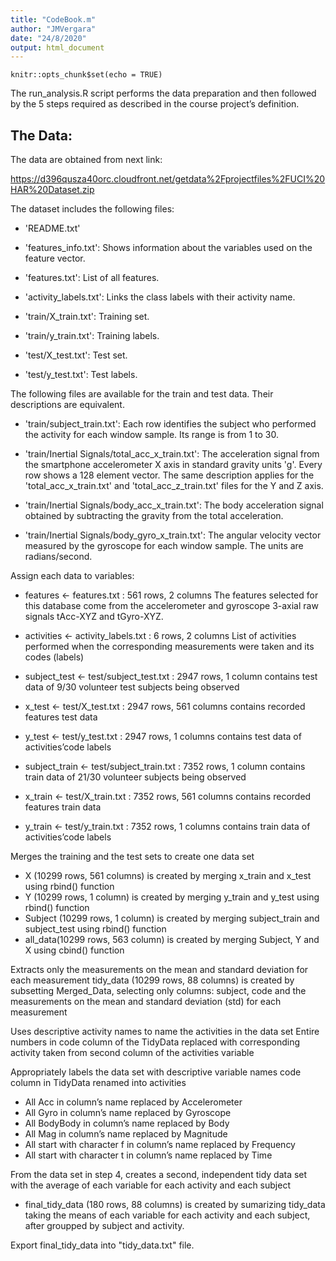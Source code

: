 ```yaml
---
title: "CodeBook.m"
author: "JMVergara"
date: "24/8/2020"
output: html_document
---
```


```{r setup, include=FALSE}
knitr::opts_chunk$set(echo = TRUE)
```
The run_analysis.R script performs the data preparation and then followed by the 5 steps required as described in the course project’s definition.

## The Data:
The data are obtained from next link:

https://d396qusza40orc.cloudfront.net/getdata%2Fprojectfiles%2FUCI%20HAR%20Dataset.zip

The dataset includes the following files:
  - 'README.txt'

  - 'features_info.txt': Shows information about the variables used on the feature vector.

  - 'features.txt': List of all features.

  - 'activity_labels.txt': Links the class labels with their activity name.

  - 'train/X_train.txt': Training set.

  - 'train/y_train.txt': Training labels.

  - 'test/X_test.txt': Test set.

  - 'test/y_test.txt': Test labels.

The following files are available for the train and test data. Their descriptions are equivalent.

  - 'train/subject_train.txt': Each row identifies the subject who performed the activity for each window sample. Its range is from 1 to 30.

  - 'train/Inertial Signals/total_acc_x_train.txt': The acceleration signal from the smartphone accelerometer X axis in standard gravity units 'g'. Every row shows a 128 element vector. The same description applies for the 'total_acc_x_train.txt' and 'total_acc_z_train.txt' files for the Y and Z axis.

  - 'train/Inertial Signals/body_acc_x_train.txt': The body acceleration signal obtained by subtracting the gravity from the total acceleration.

  - 'train/Inertial Signals/body_gyro_x_train.txt': The angular velocity vector measured by the gyroscope for each window sample. The units are radians/second.

Assign each data to variables:

  - features <- features.txt : 561 rows, 2 columns
The features selected for this database come from the accelerometer and gyroscope 3-axial raw signals tAcc-XYZ and tGyro-XYZ.

  - activities <- activity_labels.txt : 6 rows, 2 columns
List of activities performed when the corresponding measurements were taken and its codes (labels)

  - subject_test <- test/subject_test.txt : 2947 rows, 1 column
contains test data of 9/30 volunteer test subjects being observed

  - x_test <- test/X_test.txt : 2947 rows, 561 columns
contains recorded features test data

  - y_test <- test/y_test.txt : 2947 rows, 1 columns
contains test data of activities’code labels

  - subject_train <- test/subject_train.txt : 7352 rows, 1 column
contains train data of 21/30 volunteer subjects being observed

  - x_train <- test/X_train.txt : 7352 rows, 561 columns
contains recorded features train data

  - y_train <- test/y_train.txt : 7352 rows, 1 columns
contains train data of activities’code labels

Merges the training and the test sets to create one data set
  - X (10299 rows, 561 columns) is created by merging x_train and x_test using rbind() function
  - Y (10299 rows, 1 column) is created by merging y_train and y_test using rbind() function
  - Subject (10299 rows, 1 column) is created by merging subject_train and subject_test using rbind() function
  - all_data(10299 rows, 563 column) is created by merging Subject, Y and X using cbind() function

Extracts only the measurements on the mean and standard deviation for each measurement
tidy_data (10299 rows, 88 columns) is created by subsetting Merged_Data, selecting only columns: subject, code and the measurements on the mean and standard deviation (std) for each measurement

Uses descriptive activity names to name the activities in the data set
Entire numbers in code column of the TidyData replaced with corresponding activity taken from second column of the activities variable

Appropriately labels the data set with descriptive variable names
code column in TidyData renamed into activities
  - All Acc in column’s name replaced by Accelerometer
  - All Gyro in column’s name replaced by Gyroscope
  - All BodyBody in column’s name replaced by Body
  - All Mag in column’s name replaced by Magnitude
  - All start with character f in column’s name replaced by Frequency
  - All start with character t in column’s name replaced by Time

From the data set in step 4, creates a second, independent tidy data set with the average of each variable for each activity and each subject

  - final_tidy_data (180 rows, 88 columns) is created by sumarizing tidy_data taking the means of each variable for each activity and each subject, after groupped by subject and activity.
  
Export final_tidy_data into "tidy_data.txt" file.
